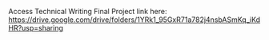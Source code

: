 Access Technical Writing Final Project link here: https://drive.google.com/drive/folders/1YRk1_95GxR71a782j4nsbASmKq_iKdHR?usp=sharing

